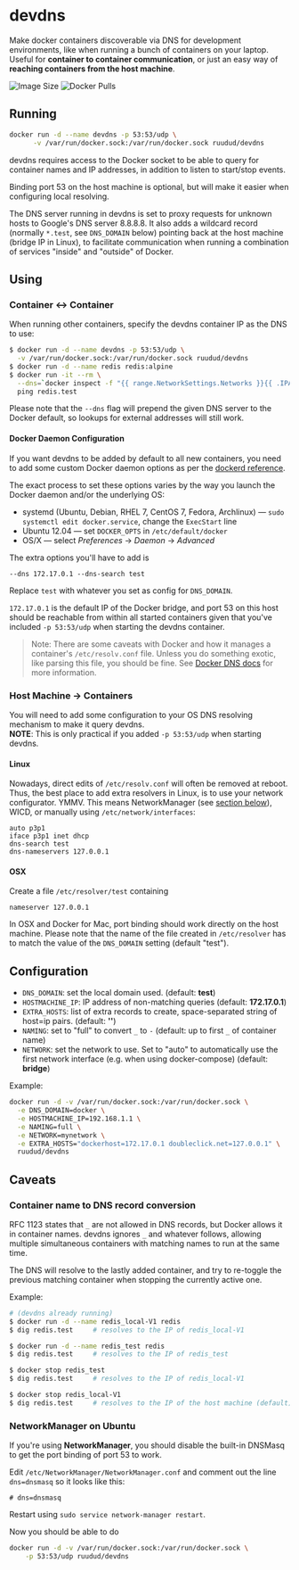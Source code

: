 # devdns
Make docker containers discoverable via DNS for development environments, like
when running a bunch of containers on your laptop. Useful for
**container to container communication**, or just an easy way of **reaching
containers from the host machine**.

![Image Size](https://img.shields.io/microbadger/image-size/ruudud/devdns)
![Docker Pulls](https://img.shields.io/docker/pulls/ruudud/devdns)

## Running

```sh
docker run -d --name devdns -p 53:53/udp \
      -v /var/run/docker.sock:/var/run/docker.sock ruudud/devdns
```

devdns requires access to the Docker socket to be able to query for container
names and IP addresses, in addition to listen to start/stop events.

Binding port 53 on the host machine is optional, but will make it easier when
configuring local resolving.

The DNS server running in devdns is set to proxy requests for unknown hosts to
Google's DNS server 8.8.8.8.
It also adds a wildcard record (normally `*.test`, see `DNS_DOMAIN` below)
pointing back at the host machine (bridge IP in Linux), to facilitate
communication when running a combination of services "inside" and "outside" of
Docker.


## Using

### Container ↔ Container
When running other containers, specify the devdns container IP as the DNS to
use:

```sh
$ docker run -d --name devdns -p 53:53/udp \
  -v /var/run/docker.sock:/var/run/docker.sock ruudud/devdns
$ docker run -d --name redis redis:alpine
$ docker run -it --rm \
  --dns=`docker inspect -f "{{ range.NetworkSettings.Networks }}{{ .IPAddress }}{{ end }}" devdns | head -n1` alpine \
  ping redis.test
```

Please note that the `--dns` flag will prepend the given DNS server to the
Docker default, so lookups for external addresses will still work.

#### Docker Daemon Configuration
If you want devdns to be added by default to all new containers, you need to
add some custom Docker daemon options as per the [dockerd reference][].

The exact process to set these options varies by the way you launch the Docker
daemon and/or the underlying OS:

 * systemd (Ubuntu, Debian, RHEL 7, CentOS 7, Fedora, Archlinux) —
   `sudo systemctl edit docker.service`, change the `ExecStart` line
 * Ubuntu 12.04 — set `DOCKER_OPTS` in `/etc/default/docker`
 * OS/X — select *Preferences* -> *Daemon* -> *Advanced*

The extra options you'll have to add is

    --dns 172.17.0.1 --dns-search test

Replace `test` with whatever you set as config for `DNS_DOMAIN`.

`172.17.0.1` is the default IP of the Docker bridge, and port 53 on this host
should be reachable from within all started containers given that you've
included `-p 53:53/udp` when starting the devdns container.

> Note: There are some caveats with Docker and how it manages a container's
> `/etc/resolv.conf` file. Unless you do something exotic, like parsing this
> file, you should be fine. See [Docker DNS docs][] for more information.

[dockerd reference]: https://docs.docker.com/engine/reference/commandline/dockerd/#daemon-dns-options
[Docker DNS docs]: https://docs.docker.com/v17.09/engine/userguide/networking/configure-dns/


### Host Machine → Containers
You will need to add some configuration to your OS DNS resolving mechanism to
make it query devdns.  
**NOTE**: This is only practical if you added `-p 53:53/udp` when starting
devdns.

#### Linux
Nowadays, direct edits of `/etc/resolv.conf` will often be removed at reboot.
Thus, the best place to add extra resolvers in Linux, is to use your network
configurator. YMMV. This means NetworkManager (see [section
below](#networkmanager-on-ubuntu)), WICD, or manually using
`/etc/network/interfaces`:

```
auto p3p1
iface p3p1 inet dhcp
dns-search test
dns-nameservers 127.0.0.1
```

#### OSX
Create a file `/etc/resolver/test` containing

    nameserver 127.0.0.1

In OSX and Docker for Mac, port binding should work directly on the host
machine. Please note that the name of the file created in `/etc/resolver` has
to match the value of the `DNS_DOMAIN` setting (default "test").



## Configuration

 * `DNS_DOMAIN`: set the local domain used. (default: **test**)
 * `HOSTMACHINE_IP`: IP address of non-matching queries (default:
   **172.17.0.1**)
 * `EXTRA_HOSTS`: list of extra records to create, space-separated string of
   host=ip pairs. (default: **''**)
 * `NAMING`: set to "full" to convert `_` to `-` (default: up to first `_` of
   container name)
 * `NETWORK`: set the network to use. Set to "auto" to automatically use the
   first network interface (e.g. when using docker-compose) (default:
   **bridge**)

Example:

```sh
docker run -d -v /var/run/docker.sock:/var/run/docker.sock \
  -e DNS_DOMAIN=docker \
  -e HOSTMACHINE_IP=192.168.1.1 \
  -e NAMING=full \
  -e NETWORK=mynetwork \
  -e EXTRA_HOSTS="dockerhost=172.17.0.1 doubleclick.net=127.0.0.1" \
  ruudud/devdns
```


## Caveats

### Container name to DNS record conversion
RFC 1123 states that `_` are not allowed in DNS records, but Docker allows it
in container names. devdns ignores `_` and whatever follows, allowing multiple
simultaneous containers with matching names to run at the same time.

The DNS will resolve to the lastly added container, and try to re-toggle the
previous matching container when stopping the currently active one.

Example:
```sh
# (devdns already running)
$ docker run -d --name redis_local-V1 redis
$ dig redis.test     # resolves to the IP of redis_local-V1

$ docker run -d --name redis_test redis
$ dig redis.test     # resolves to the IP of redis_test

$ docker stop redis_test
$ dig redis.test     # resolves to the IP of redis_local-V1

$ docker stop redis_local-V1
$ dig redis.test     # resolves to the IP of the host machine (default)
```

### NetworkManager on Ubuntu
If you're using **NetworkManager**, you should disable the built-in DNSMasq to
get the port binding of port 53 to work.

Edit `/etc/NetworkManager/NetworkManager.conf` and comment out the line
`dns=dnsmasq` so it looks like this:

    # dns=dnsmasq

Restart using `sudo service network-manager restart`.

Now you should be able to do
```sh
docker run -d -v /var/run/docker.sock:/var/run/docker.sock \
    -p 53:53/udp ruudud/devdns
```
